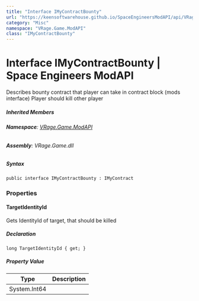 ```yaml
---
title: "Interface IMyContractBounty"
url: "https://keensoftwarehouse.github.io/SpaceEngineersModAPI/api/VRage.Game.ModAPI.IMyContractBounty.html"
category: "Misc"
namespace: "VRage.Game.ModAPI"
class: "IMyContractBounty"
---
```


# Interface IMyContractBounty | Space Engineers ModAPI

Describes bounty contract that player can take in contract block (mods interface) Player should kill other player

##### Inherited Members

###### **Namespace**: [VRage.Game.ModAPI](https://keensoftwarehouse.github.io/SpaceEngineersModAPI/api/VRage.Game.ModAPI.html)

###### **Assembly**: VRage.Game.dll

##### Syntax

```
public interface IMyContractBounty : IMyContract
```

### Properties

#### TargetIdentityId

Gets IdentityId of target, that should be killed

##### Declaration

```
long TargetIdentityId { get; }
```

##### Property Value

| Type | Description |
| --- | --- |
| System.Int64 |     |